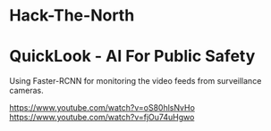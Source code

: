 # Hack-The-North
# QuickLook - AI For Public Safety #

Using Faster-RCNN for monitoring the video feeds from surveillance cameras. 

https://www.youtube.com/watch?v=oS80hlsNvHo
https://www.youtube.com/watch?v=fjOu74uHgwo
